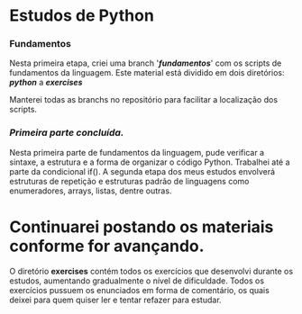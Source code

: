# Estudos de Python

### Fundamentos

Nesta primeira etapa, criei uma branch '**_fundamentos_**' com os scripts
de fundamentos da linguagem. Este material está dividido em dois 
diretórios: **_python_** a **_exercises_**

Manterei todas as branchs no repositório para facilitar a localização dos
scripts.

### **_Primeira parte concluída._**

Nesta primeira parte de fundamentos da linguagem, pude verificar a sintaxe, 
a estrutura e a forma de organizar o código Python. Trabalhei até a parte da 
condicional if(). A segunda etapa dos meus estudos envolverá estruturas de 
repetição e estruturas padrão de linguagens como enumeradores, arrays, listas,
dentre outras.

Continuarei postando os materiais conforme for avançando.
=======
O diretório **exercises** contém todos os exercícios que desenvolvi durante os estudos,
aumentando gradualmente o nível de dificuldade. Todos os exercícios pussuem os enunciados
em forma de comentário, os quais deixei para quem quiser ler e tentar refazer para estudar.